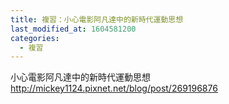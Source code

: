 ```yaml
---
title: 複習：小心電影阿凡達中的新時代運動思想
last_modified_at: 1604581200
categories:
  - 複習
---
```


<p>小心電影阿凡達中的新時代運動思想<br>
<a href="http://mickey1124.pixnet.net/blog/post/269196876" target="_blank">http://mickey1124.pixnet.net/blog/post/269196876</a></p>

<p>&nbsp;</p>

